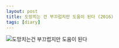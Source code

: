 ```yaml
---
layout: post
title: 도망치는 건 부끄럽지만 도움이 된다 (2016)
tags: [diary]
---
```


![도망치는건 부끄럽지만 도움이 된다](https://user-images.githubusercontent.com/50545088/157464997-e7e59edb-31a9-43da-8eef-bf4d2f501f19.jpeg)
